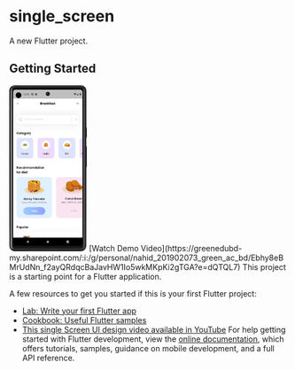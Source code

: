 # single_screen

A new Flutter project.

## Getting Started

<img src="home.png" alt="Home page" width="140" height="300" />
[Watch Demo Video](https://greenedubd-my.sharepoint.com/:i:/g/personal/nahid_201902073_green_ac_bd/Ebhy8eBMrUdNn_f2ayQRdqcBaJavHW1Io5wkMKpKi2gTGA?e=dQTQL7)
This project is a starting point for a Flutter application.

A few resources to get you started if this is your first Flutter project:

- [Lab: Write your first Flutter app](https://docs.flutter.dev/get-started/codelab)
- [Cookbook: Useful Flutter samples](https://docs.flutter.dev/cookbook)
- [This single Screen UI design video available in YouTube](https://youtu.be/D4nhaszNW4o?si=NYlZ2f6ETv5wu-3O)
For help getting started with Flutter development, view the
[online documentation](https://docs.flutter.dev/), which offers tutorials,
samples, guidance on mobile development, and a full API reference.
